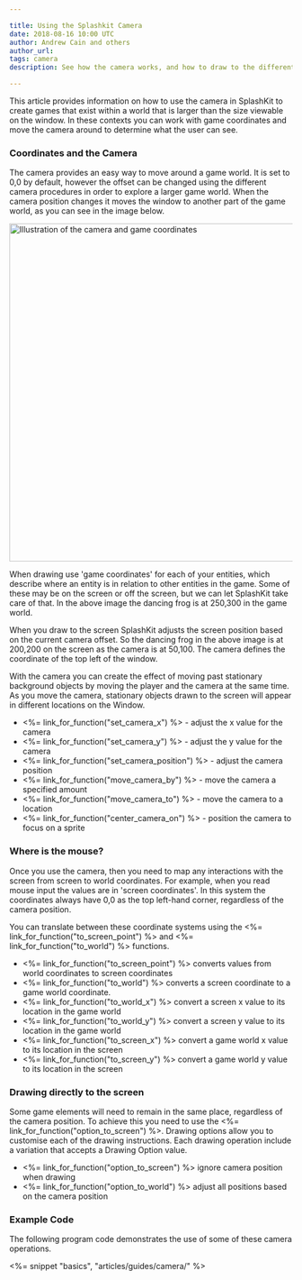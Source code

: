 ```yaml
---

title: Using the Splashkit Camera
date: 2018-08-16 10:00 UTC
author: Andrew Cain and others
author_url:
tags: camera
description: See how the camera works, and how to draw to the different coordinate systems in your program.

---
```


This article provides information on how to use the camera in SplashKit to create games that exist within a world that is larger than the size viewable on the window. In these contexts you can work with game coordinates and move the camera around to determine what the user can see.

### Coordinates and the Camera

The camera provides an easy way to move around a game world. It is set to 0,0 by default, however the offset can be changed using the different camera procedures in order to explore a larger game world. When the camera position changes it moves the window to another part of the game world, as you can see in the image below.

<img alt="Illustration of the camera and game coordinates" src="/images/articles/camera/camera.png" style="width: 600px; display:block; margin: 0 auto;"></img>

When drawing use 'game coordinates' for each of your entities, which describe where an entity is in relation to other entities in the game. Some of these may be on the screen or off the screen, but we can let SplashKit take care of that. In the above image the dancing frog is at 250,300 in the game world.

When you draw to the screen SplashKit adjusts the screen position based on the current camera offset. So the dancing frog in the above image is at 200,200 on the screen as the camera is at 50,100. The camera defines the coordinate of the top left of the window.

With the camera you can create the effect of moving past stationary background objects by moving the player and the camera at the same time. As you move the camera, stationary objects drawn to the screen will appear in different locations on the Window.

* <%= link_for_function("set_camera_x") %> - adjust the x value for the camera
* <%= link_for_function("set_camera_y") %> - adjust the y value for the camera
* <%= link_for_function("set_camera_position") %> - adjust the camera position
* <%= link_for_function("move_camera_by") %> - move the camera a specified amount
* <%= link_for_function("move_camera_to") %> - move the camera to a location
* <%= link_for_function("center_camera_on") %> - position the camera to focus on a sprite

### Where is the mouse?

Once you use the camera, then you need to map any interactions with the screen from screen to world coordinates. For example, when you read mouse input the values are in 'screen coordinates'. In this system the coordinates always have 0,0 as the top left-hand corner, regardless of the camera position.

You can translate between these coordinate systems using the <%= link_for_function("to_screen_point") %> and <%= link_for_function("to_world") %> functions. 

* <%= link_for_function("to_screen_point") %> converts values from world coordinates to screen coordinates
* <%= link_for_function("to_world") %> converts a screen coordinate to a game world coordinate.
* <%= link_for_function("to_world_x") %> convert a screen x value to its location in the game world
* <%= link_for_function("to_world_y") %> convert a screen y value to its location in the game world
* <%= link_for_function("to_screen_x") %> convert a game world x value to its location in the screen
* <%= link_for_function("to_screen_y") %> convert a game world y value to its location in the screen

### Drawing directly to the screen

Some game elements will need to remain in the same place, regardless of the camera position. To achieve this you need to use the <%= link_for_function("option_to_screen") %>. Drawing options allow you to customise each of the drawing instructions. Each drawing operation include a variation that accepts a Drawing Option value.

* <%= link_for_function("option_to_screen") %> ignore camera position when drawing
* <%= link_for_function("option_to_world") %> adjust all positions based on the camera position

### Example Code

The following program code demonstrates the use of some of these camera operations.

<%= snippet "basics", "articles/guides/camera/" %>